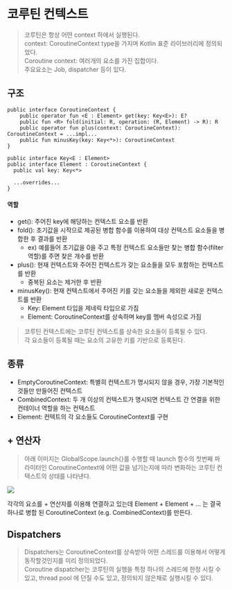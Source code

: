 # 코루틴 컨텍스트
> 코루틴은 항상 어떤 context 하에서 실행된다.  
context: CoroutineContext type을 가지며 Kotlin 표준 라이브러리에 정의되었다.  
Coroutine context: 여러개의 요소를 가진 집합이다.  
주요요소는 Job, dispatcher 등이 있다.

## 구조
```
public interface CoroutineContext {
    public operator fun <E : Element> get(key: Key<E>): E?
    public fun <R> fold(initial: R, operation: (R, Element) -> R): R
    public operator fun plus(context: CoroutineContext): CoroutineContext = ...impl...
    public fun minusKey(key: Key<*>): CoroutineContext
}

public interface Key<E : Element>
public interface Element : CoroutineContext {
  public val key: Key<*>
  
  ...overrides...
}
```

#### 역할
- get(): 주어진 key에 해당하는 컨텍스트 요소를 반환  
- fold(): 초기값을 시작으로 제공된 병합 함수를 이용하여 대상 컨텍스트 요소들을 병합한 후 결과를 반환
  - ex) 예를들어 초기값을 0을 주고 특정 컨텍스트 요소들만 찾는 병합 함수(filter 역할)를 주면 찾은 개수를 반환
- plus(): 현재 컨텍스트와 주어진 컨텍스트가 갖는 요소들을 모두 포함하는 컨텍스트를 반환
  - 중복된 요소는 제거한 후 반환
- minusKey(): 현재 컨텍스트에서 주어진 키를 갖는 요소들을 제외한 새로운 컨텍스트를 반환
  - Key: Element 타입을 제네릭 타입으로 가짐
  - Element: CoroutineContext를 상속하며 key를 멤버 속성으로 가짐 

> 코루틴 컨텍스트에는 코루틴 컨텍스트를 상속한 요소들이 등록될 수 있다.  
각 요소들이 등록될 때는 요소의 고유한 키를 기반으로 등록된다.

## 종류
- EmptyCoroutineContext: 특별히 컨텍스트가 명시되지 않을 경우, 가장 기본적인 것들만 만들어진 컨텍스트
- CombinedContext: 두 개 이상의 컨텍스트가 명시되면 컨텍스트 간 연결을 위한 컨테이너 역할을 하는 컨텍스트
- Element: 컨텍트의 각 요소들도 CoroutineContext를 구현

## + 연산자
> 아래 이미지는 GlobalScope.launch{}를 수행할 때 launch 함수의 첫번째 파라미터인 CoroutineContext에 어떤 값을 넘기는지에 따라 변화하는 코루틴 컨텍스트의 상태를 나타낸다.

<img src="https://miro.medium.com/max/1400/1*K9Ky5pV6CMvaULvaxenqIQ.png">

각각의 요소를 + 연산자를 이용해 연결하고 있는데 Element + Element + … 는 결국 하나로 병합 된 CoroutineContext (e.g. CombinedContext)를 만든다.

## Dispatchers
> Dispatchers는 CoroutineContext를 상속받아 어떤 스레드를 이용해서 어떻게 동작할것인지를 미리 정의되었다.  
Coroutine dispatcher는 코루틴의 실행을 특정 하나의 스레드에 한정 시킬 수 있고, thread pool 에 던질 수도 있고, 정의되지 않은채로 실행시킬 수 있다.
